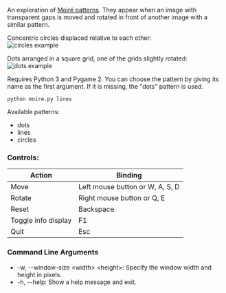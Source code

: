 An exploration of [Moiré patterns](https://en.wikipedia.org/wiki/Moir%C3%A9_pattern). They appear when an image with transparent gaps is moved and rotated in front of another image with a similar pattern.

Concentric circles displaced relative to each other:  
![circles example](images/circles.png)

Dots arranged in a square grid, one of the grids slightly rotated:  
![dots example](images/dots.png)

Requires Python 3 and Pygame 2. You can choose the pattern by giving its name as the first argument.
If it is missing, the "dots" pattern is used.
```
python moire.py lines
```
Available patterns:
- dots
- lines
- circles


### Controls:
Action | Binding
--- | ---
Move | Left mouse button or W, A, S, D
Rotate | Right mouse button or Q, E
Reset | Backspace
Toggle info display | F1
Quit | Esc


### Command Line Arguments
- -w, --window-size \<width> \<height>: Specify the window width and height in pixels.
- -h, --help: Show a help message and exit.
